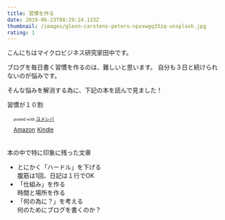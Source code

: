```yaml
---
title: 習慣を作る
date: 2019-06-23T08:29:24.133Z
thumbnail: /images/glenn-carstens-peters-npxxwgq33zq-unsplash.jpg
rating: 1
---
```

こんにちはマイクロビジネス研究家田中です。

ブログを毎日書く習慣を作るのは、難しいと思います。
自分も３日と続けられないのが悩みです。

<!--more-->

そんな悩みを解消する為に、下記の本を読んで見ました！

習慣が１０割

<div class="booklink-box" style="text-align:left;padding-bottom:20px;font-size:small;zoom: 1;overflow: hidden;"><div class="booklink-image" style="float:left;margin:0 15px 10px 0;"><a href="https://www.amazon.co.jp/exec/obidos/asin/4799107593/beauplace/" target="_blank" ><img src="" style="border: none;" /></a></div><div class="booklink-info" style="line-height:120%;zoom: 1;overflow: hidden;"><div class="booklink-name" style="margin-bottom:10px;line-height:120%"><a href="https://www.amazon.co.jp/exec/obidos/asin/4799107593/beauplace/" target="_blank" ></a><div class="booklink-powered-date" style="font-size:8pt;margin-top:5px;font-family:verdana;line-height:120%">posted with <a href="https://yomereba.com" rel="nofollow" target="_blank">ヨメレバ</a></div></div><div class="booklink-detail" style="margin-bottom:5px;"></div><div class="booklink-link2" style="margin-top:10px;"><div class="shoplinkamazon" style="display:inline;margin-right:5px"><a href="https://www.amazon.co.jp/exec/obidos/asin/4799107593/beauplace/" target="_blank" >Amazon</a></div><div class="shoplinkkindle" style="display:inline;margin-right:5px"><a href="https://www.amazon.co.jp/gp/search?keywords=&__mk_ja_JP=%83J%83%5E%83J%83i&url=node%3D2275256051&tag=beauplace" target="_blank" >Kindle</a></div>                              	  	  	  	  	</div></div><div class="booklink-footer" style="clear: left"></div></div>



本の中で特に印象に残った文章

* とにかく「ハードル」を下げる\
  腹筋は1回、日記は１行でOK
* 「仕組み」を作る\
  時間と場所を作る
* 「何の為に？」を考える\
  何のためにブログを書くのか？

